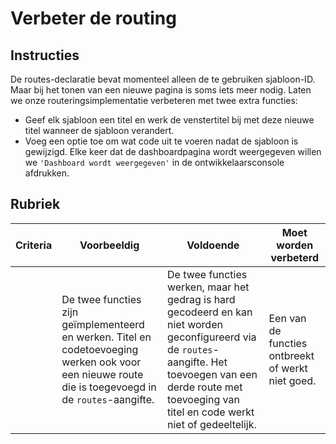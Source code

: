 # Verbeter de routing

## Instructies

De routes-declaratie bevat momenteel alleen de te gebruiken sjabloon-ID. Maar bij het tonen van een nieuwe pagina is soms iets meer nodig. Laten we onze routeringsimplementatie verbeteren met twee extra functies:

- Geef elk sjabloon een titel en werk de venstertitel bij met deze nieuwe titel wanneer de sjabloon verandert.
- Voeg een optie toe om wat code uit te voeren nadat de sjabloon is gewijzigd. Elke keer dat de dashboardpagina wordt weergegeven willen we `'Dashboard wordt weergegeven'` in de ontwikkelaarsconsole afdrukken.

## Rubriek

| Criteria | Voorbeeldig                                                                                                                                          | Voldoende                                                                                                                                                                                                             | Moet worden verbeterd                             |
| -------- | ---------------------------------------------------------------------------------------------------------------------------------------------------- | --------------------------------------------------------------------------------------------------------------------------------------------------------------------------------------------------------------------- | ------------------------------------------------- |
|          | De twee functies zijn geïmplementeerd en werken. Titel en codetoevoeging werken ook voor een nieuwe route die is toegevoegd in de `routes`-aangifte. | De twee functies werken, maar het gedrag is hard gecodeerd en kan niet worden geconfigureerd via de `routes`-aangifte. Het toevoegen van een derde route met toevoeging van titel en code werkt niet of gedeeltelijk. | Een van de functies ontbreekt of werkt niet goed. |
